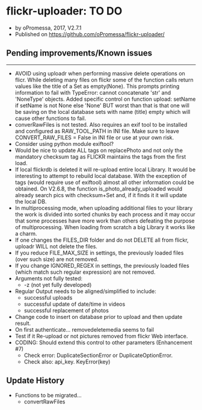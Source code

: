 # flickr-uploader: TO DO 
* by oPromessa, 2017, V2.7.1
* Published on https://github.com/oPromessa/flickr-uploader/

## Pending improvements/Known issues
------------------------------------
* AVOID using uploadr when performing massive delete operations on flicr.
  While deleting many files on flickr some of the function calls return
  values like the title of a Set as empty(None). This prompts printing
  information to fail with TypeError: cannot concatenate 'str' and
  'NoneType' objects. Added specific control on function upload:
  setName if setName is not None else 'None'
  BUT worst than that is that one will be saving on the local database
  sets with name (title) empty which will cause other functions to fail.
* converRawFiles is not tested. Also requires an exif tool to be installed
  and configured as RAW_TOOL_PATH in INI file. Make sure to leave
  CONVERT_RAW_FILES = False in INI file or use at your own risk.
* Consider using python module exiftool?
* Would be nice to update ALL tags on replacePhoto and not only the
  mandatory checksum tag as FLICKR maintains the tags from the first load.
* If local flickrdb is deleted it will re-upload entire local Library.
  It would be interesting to attempt to rebuild local database. With the
  exception of tags (would require use of exiftool) almost all other
  information could be obtained. On V2.6.8, the function
  is_photo_already_uploaded would already search pics with checksum+Set
  and, if it finds it it will update the local DB.
* In multiprocessing mode, when uploading additional files to your library
  the work is divided into sorted chunks by each process and it may occur
  that some processes have more work than others defeating the purpose
  of multiprocessing. When loading from scratch a big Library it works
  like a charm.
* If one changes the FILES_DIR folder and do not DELETE all from flickr,
  uploadr WILL not delete the files.
* If you reduce FILE_MAX_SIZE in settings, the previously loaded files
  (over such size) are not removed.
* If you change IGNORED_REGEX in settings, the previously loaded files
  (which match such regular expression) are not removed.
* Arguments not fully tested:
   * -z (not yet fully developed)
* Regular Output needs to be aligned/simplified to include:
   * successful uploads
   * successful update of date/time in videos
   * successful replacement of photos
* Change code to insert on database prior to upload and then update result.
* On first authenticate... removedeletemedia seems to fail
* Test if it Re-upload or not pictures removed from flickr Web interface.
* CODING: Should extend this control to other parameters (Enhancement #7)
   * Check error:  DuplicateSectionError or DuplicateOptionError.
   * Check also: api_key. KeyError(key)   
   
## Update History
* Functions to be migrated...
   * convertRawFiles
